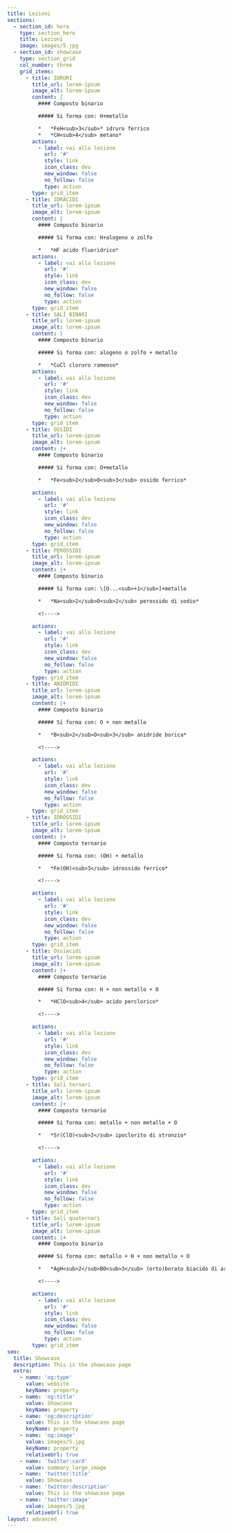 ```yaml
---
title: Lezioni
sections:
  - section_id: hero
    type: section_hero
    title: Lezioni
    image: images/5.jpg
  - section_id: showcase
    type: section_grid
    col_number: three
    grid_items:
      - title: IDRURI
        title_url: lorem-ipsum
        image_alt: lorem-ipsum
        content: |
          #### Composto binario

          ##### Si forma con: H+metallo

          *   *FeH<sub>3</sub>* idruro ferrico
          *   *CH<sub>4</sub> metano*
        actions:
          - label: vai alla lezione
            url: '#'
            style: link
            icon_class: dev
            new_window: false
            no_follow: false
            type: action
        type: grid_item
      - title: IDRACIDI
        title_url: lorem-ipsum
        image_alt: lorem-ipsum
        content: |
          #### Composto binario

          ##### Si forma con: H+alogeno o zolfo

          *   *HF acido fluoridrico*
        actions:
          - label: vai alla lezione
            url: '#'
            style: link
            icon_class: dev
            new_window: false
            no_follow: false
            type: action
        type: grid_item
      - title: SALI BINARI
        title_url: lorem-ipsum
        image_alt: lorem-ipsum
        content: |
          #### Composto binario

          ##### Si forma con: alogeno o zolfo + metallo

          *   *CuCl cloruro rameoso*
        actions:
          - label: vai alla lezione
            url: '#'
            style: link
            icon_class: dev
            new_window: false
            no_follow: false
            type: action
        type: grid_item
      - title: OSSIDI
        title_url: lorem-ipsum
        image_alt: lorem-ipsum
        content: |+
          #### Composto binario

          ##### Si forma con: O+metallo

          *   *Fe<sub>2</sub>O<sub>3</sub> ossido ferrico*

        actions:
          - label: vai alla lezione
            url: '#'
            style: link
            icon_class: dev
            new_window: false
            no_follow: false
            type: action
        type: grid_item
      - title: PEROSSIDI
        title_url: lorem-ipsum
        image_alt: lorem-ipsum
        content: |+
          #### Composto binario

          ##### Si forma con: \[O...<sub>+1</sub>]+metallo

          *   *Na<sub>2</sub>O<sub>2</sub> perossido di sodio*

          <!---->

        actions:
          - label: vai alla lezione
            url: '#'
            style: link
            icon_class: dev
            new_window: false
            no_follow: false
            type: action
        type: grid_item
      - title: ANIDRIDI
        title_url: lorem-ipsum
        image_alt: lorem-ipsum
        content: |+
          #### Composto binario

          ##### Si forma con: O + non metallo

          *   *B<sub>2</sub>O<sub>3</sub> anidride borica*

          <!---->

        actions:
          - label: vai alla lezione
            url: '#'
            style: link
            icon_class: dev
            new_window: false
            no_follow: false
            type: action
        type: grid_item
      - title: IDROSSIDI
        title_url: lorem-ipsum
        image_alt: lorem-ipsum
        content: |+
          #### Composto ternario

          ##### Si forma con: (OH) + metallo

          *   *Fe(OH)<sub>3</sub> idrossido ferrico*

          <!---->

        actions:
          - label: vai alla lezione
            url: '#'
            style: link
            icon_class: dev
            new_window: false
            no_follow: false
            type: action
        type: grid_item
      - title: Ossiacidi
        title_url: lorem-ipsum
        image_alt: lorem-ipsum
        content: |+
          #### Composto ternario

          ##### Si forma con: H + non metallo + O

          *   *HClO<sub>4</sub> acido perclorico*

          <!---->

        actions:
          - label: vai alla lezione
            url: '#'
            style: link
            icon_class: dev
            new_window: false
            no_follow: false
            type: action
        type: grid_item
      - title: Sali ternari
        title_url: lorem-ipsum
        image_alt: lorem-ipsum
        content: |+
          #### Composto ternario

          ##### Si forma con: metallo + non metallo + O

          *   *Sr(ClO)<sub>2</sub> ipoclorito di stronzio*

          <!---->

        actions:
          - label: vai alla lezione
            url: '#'
            style: link
            icon_class: dev
            new_window: false
            no_follow: false
            type: action
        type: grid_item
      - title: Sali quaternari
        title_url: lorem-ipsum
        image_alt: lorem-ipsum
        content: |+
          #### Composto binario

          ##### Si forma con: metallo + H + non metallo + O

          *   *AgH<sub>2</sub>BO<sub>3</sub> (orto)borato biacido di argento*

          <!---->

        actions:
          - label: vai alla lezione
            url: '#'
            style: link
            icon_class: dev
            new_window: false
            no_follow: false
            type: action
        type: grid_item
seo:
  title: Showcase
  description: This is the showcase page
  extra:
    - name: 'og:type'
      value: website
      keyName: property
    - name: 'og:title'
      value: Showcase
      keyName: property
    - name: 'og:description'
      value: This is the showcase page
      keyName: property
    - name: 'og:image'
      value: images/5.jpg
      keyName: property
      relativeUrl: true
    - name: 'twitter:card'
      value: summary_large_image
    - name: 'twitter:title'
      value: Showcase
    - name: 'twitter:description'
      value: This is the showcase page
    - name: 'twitter:image'
      value: images/5.jpg
      relativeUrl: true
layout: advanced
---
```

